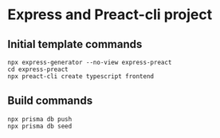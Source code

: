 # Express and Preact-cli project

## Initial template commands

```
npx express-generator --no-view express-preact
cd express-preact
npx preact-cli create typescript frontend
```

## Build commands

```
npx prisma db push
npx prisma db seed
```